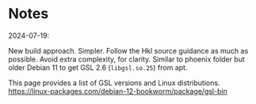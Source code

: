 # Notes

2024-07-19:

New build approach.  Simpler.  Follow the Hkl source guidance as
much as possible.  Avoid extra complexity, for clarity.
Similar to phoenix folder but older
Debian 11 to get GSL 2.6 (`libgsl.so.25`) from apt.

This page provides a list of GSL versions and Linux distributions.
https://linux-packages.com/debian-12-bookworm/package/gsl-bin
